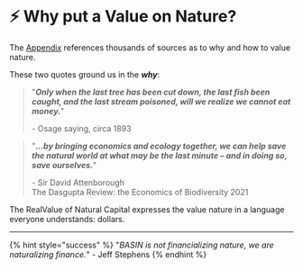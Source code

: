 # ⚡ Why put a Value on Nature?

The [Appendix](broken-reference) references thousands of sources as to why and how to value nature. &#x20;

These two quotes ground us in the _**why**_:



> "_**Only when the last tree has been cut down, the last fish been caught, and the last stream poisoned, will we realize we cannot eat money.**_"
>
> \- Osage saying, circa 1893



> "_**…by bringing economics and ecology together, we can help save the natural world at what may be the last minute – and in doing so, save ourselves.**_"
>
> \- Sir David Attenborough  \
> The Dasgupta Review: the Economics of Biodiversity 2021



The RealValue of Natural Capital expresses the value nature in a language everyone understands: dollars.

***

{% hint style="success" %}
"_BASIN is not financializing nature, we are naturalizing finance._" - Jeff Stephens
{% endhint %}
